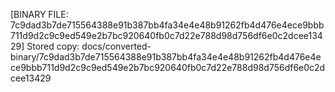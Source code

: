 [BINARY FILE: 7c9dad3b7de715564388e91b387bb4fa34e4e48b91262fb4d476e4ece9bbb711d9d2c9c9ed549e2b7bc920640fb0c7d22e788d98d756df6e0c2dcee13429]
Stored copy: docs/converted-binary/7c9dad3b7de715564388e91b387bb4fa34e4e48b91262fb4d476e4ece9bbb711d9d2c9c9ed549e2b7bc920640fb0c7d22e788d98d756df6e0c2dcee13429

